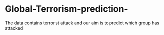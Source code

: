 # Global-Terrorism-prediction-
The data contains terrorist attack and our aim is to predict which group has attacked 

